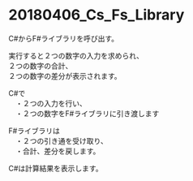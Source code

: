 # 20180406_Cs_Fs_Library
  
C#からF#ライブラリを呼び出す。  
  
実行すると２つの数字の入力を求められ、  
２つの数字の合計、  
２つの数字の差分が表示されます。  
  
C#で  
　・２つの入力を行い、  
　・２つの数字をF#ライブラリに引き渡します  
  
F#ライブラリは  
　・２つの引き通を受け取り、  
　・合計、差分を戻します。  
  
C#は計算結果を表示します。  


